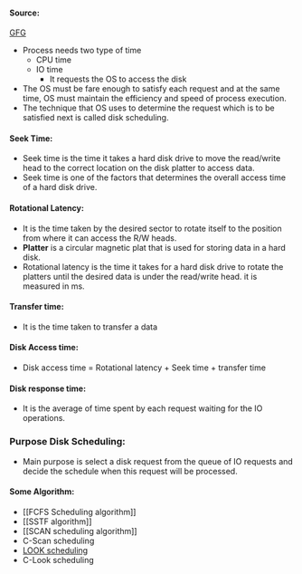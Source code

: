 #### Source:
[GFG](https://www.javatpoint.com/os-disk-scheduling)

* Process needs two type of time
	* CPU time
	* IO time
		* It requests the OS to access the disk
* The OS must be fare enough to satisfy each request and at the same time, OS must maintain the efficiency and speed of process execution.
* The technique that OS uses to determine the request which is to be satisfied next is called disk scheduling.

#### Seek Time:

* Seek time is the time it takes a hard disk drive to move the read/write head to the correct location on the disk platter to access data.
* Seek time is one of the factors that determines the overall access time of a hard disk drive.


#### Rotational Latency:

* It is the time taken by the desired sector to rotate itself to the position from where it can access the R/W heads.
* **Platter** is a circular magnetic plat that is used for storing data in a hard disk.
* Rotational latency is the time it takes for a hard disk drive to rotate the platters until the desired data is under the read/write head. it is measured in ms.


#### Transfer time:

* It is the time taken to transfer a data

#### Disk Access time:

* Disk access time = Rotational latency + Seek time + transfer time

#### Disk response time:

* It is the average of time spent by each request waiting for the IO operations.


### Purpose Disk Scheduling:

* Main purpose is select a disk request from the queue of IO requests and decide the schedule when this request will be processed.


#### Some Algorithm:

* [[FCFS Scheduling algorithm]]
* [[SSTF algorithm]]
* [[SCAN scheduling algorithm]]
* C-Scan scheduling
* [LOOK scheduling](https://www.javatpoint.com/os-look-and-c-look-scheduling)
* C-Look scheduling